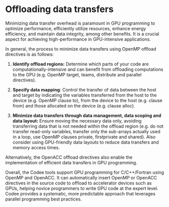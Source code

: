 # Offloading data transfers

Minimizing data transfer overhead is paramount in GPU programming to optimize
performance, efficiently utilize resources, enhance energy efficiency, and
maintain data integrity, among other benefits. It is a crucial aspect for
achieving high-performance in GPU-intensive applications.

In general, the process to minimize data transfers using OpenMP offload
directives is as follows:

1. **Identify offload regions:** Determine which parts of your code are
computationally-intensive and can benefit from offloading computations to the
GPU (e.g. OpenMP target, teams, distribute and parallel directives).

2. **Specify data mapping**: Control the transfer of data between the host and
target by indicating the variables transferred from the host to the device (e.g.
OpenMP clause to), from the device to the host (e.g. clause from) and those
allocated on the device (e.g. clause alloc).

3. **Minimize data transfers through data management, data scoping and data
layout:** Ensure moving the necessary data only, avoiding transferring data that
is not needed within the offload region (e.g. do not transfer read-only
variables, transfer only the sub-arrays actually used in a loop, use OpenMP
clauses private, firstprivate and shared). Also consider using GPU-friendly data
layouts to reduce data transfers and memory access times.

Alternatively, the OpenACC offload directives also enable the implementation of
efficient data transfers in GPU programming.

Overall, the Codee tools support GPU programming for C/C++/Fortran using OpenMP
and OpenACC. It can automatically insert OpenMP or OpenACC directives in the
source code to offload to accelerator devices such as GPUs, helping novice
programmers to write GPU code at the expert level. Codee provides a systematic,
more predictable approach that leverages parallel programming best practices.

